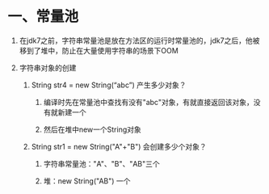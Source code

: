 # 一、常量池

   1. 在jdk7之前，字符串常量池是放在方法区的运行时常量池的，jdk7之后，他被移到了堆中，防止在大量使用字符串的场景下OOM
   
   2. 字符串对象的创建
   
      1. String str4 = new String(“abc”) 产生多少对象？
      
         1. 编译时先在常量池中查找有没有"abc"对象，有就直接返回该对象，没有就新建一个
         
         2. 然后在堆中new一个String对象
         
      2. String str1 = new String("A"+"B") 会创建多少个对象？
      
         1. 字符串常量池："A"、"B"、"AB"三个
         
         2. 堆：new String("AB") 一个

​     

